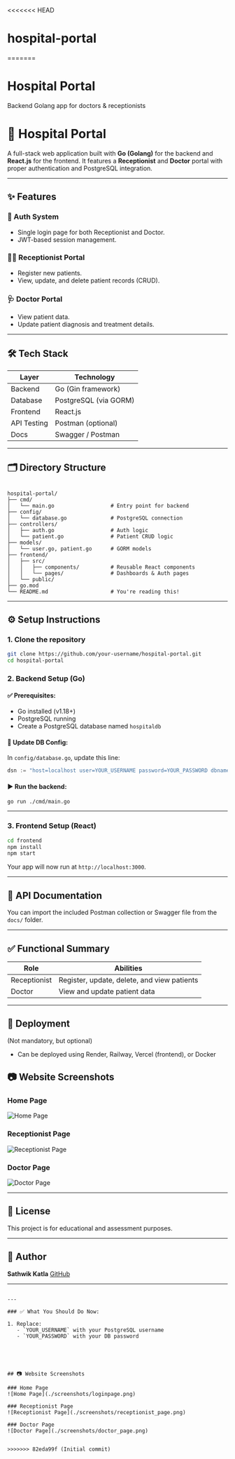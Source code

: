 <<<<<<< HEAD
# hospital-portal
=======
# Hospital Portal

Backend Golang app for doctors & receptionists




# 🏥 Hospital Portal

A full-stack web application built with **Go (Golang)** for the backend and **React.js** for the frontend. It features a **Receptionist** and **Doctor** portal with proper authentication and PostgreSQL integration.

---

## ✨ Features

### 🔐 Auth System
- Single login page for both Receptionist and Doctor.
- JWT-based session management.

### 🧑‍💼 Receptionist Portal
- Register new patients.
- View, update, and delete patient records (CRUD).

### 🩺 Doctor Portal
- View patient data.
- Update patient diagnosis and treatment details.

---

## 🛠 Tech Stack

| Layer       | Technology             |
|-------------|------------------------|
| Backend     | Go (Gin framework)     |
| Database    | PostgreSQL (via GORM)  |
| Frontend    | React.js               |
| API Testing | Postman (optional)     |
| Docs        | Swagger / Postman      |

---

## 🗂 Directory Structure

```

hospital-portal/
├── cmd/
│   └── main.go                  # Entry point for backend
├── config/
│   └── database.go              # PostgreSQL connection
├── controllers/
│   ├── auth.go                  # Auth logic
│   └── patient.go               # Patient CRUD logic
├── models/
│   └── user.go, patient.go      # GORM models
├── frontend/
│   ├── src/
│   │   ├── components/          # Reusable React components
│   │   └── pages/               # Dashboards & Auth pages
│   └── public/
├── go.mod
└── README.md                    # You're reading this!

````

---

## ⚙️ Setup Instructions

### 1. Clone the repository
```bash
git clone https://github.com/your-username/hospital-portal.git
cd hospital-portal
````

### 2. Backend Setup (Go)

#### ✅ Prerequisites:

* Go installed (v1.18+)
* PostgreSQL running
* Create a PostgreSQL database named `hospitaldb`

#### 🔧 Update DB Config:

In `config/database.go`, update this line:

```go
dsn := "host=localhost user=YOUR_USERNAME password=YOUR_PASSWORD dbname=hospitaldb port=5432 sslmode=disable TimeZone=Asia/Kolkata"
```

#### ▶️ Run the backend:

```bash
go run ./cmd/main.go
```

---

### 3. Frontend Setup (React)

```bash
cd frontend
npm install
npm start
```

Your app will now run at `http://localhost:3000`.

---

## 🧪 API Documentation

You can import the included Postman collection or Swagger file from the `docs/` folder.

---

## ✅ Functional Summary

| Role         | Abilities                                   |
| ------------ | ------------------------------------------- |
| Receptionist | Register, update, delete, and view patients |
| Doctor       | View and update patient data                |


---

## 🚀 Deployment

(Not mandatory, but optional)

* Can be deployed using Render, Railway, Vercel (frontend), or Docker

## 📷 Website Screenshots

### Home Page
![Home Page](./screenshots/loginpage.png)

### Receptionist Page
![Receptionist Page](./screenshots/receptionist_page.png)

### Doctor Page
![Doctor Page](./screenshots/doctor_page.png)


---

## 🧾 License

This project is for educational and assessment purposes.

---

## 🙌 Author

**Sathwik Katla**
[GitHub](https://github.com/Sathwik-145)

---

```

---

### ✅ What You Should Do Now:

1. Replace:
   - `YOUR_USERNAME` with your PostgreSQL username
   - `YOUR_PASSWORD` with your DB password


   


## 📷 Website Screenshots

### Home Page
![Home Page](./screenshots/loginpage.png)

### Receptionist Page
![Receptionist Page](./screenshots/receptionist_page.png)

### Doctor Page
![Doctor Page](./screenshots/doctor_page.png)


>>>>>>> 82eda99f (Initial commit)

